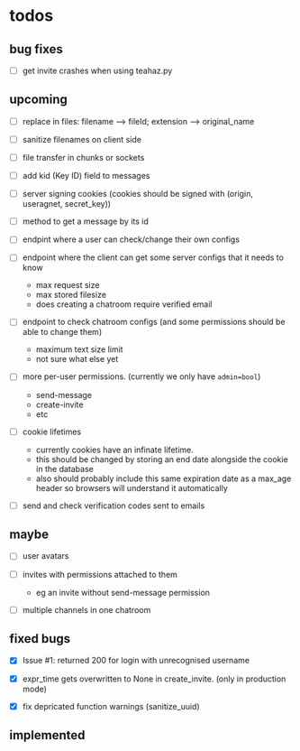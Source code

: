 todos
=====
bug fixes
---------
- [ ] get invite crashes when using teahaz.py

upcoming
--------
- [ ] replace in files: filename --> fileId; extension --> original\_name

- [ ] sanitize filenames on client side

- [ ] file transfer in chunks or sockets


- [ ] add kid (Key ID) field to messages


- [ ] server signing cookies (cookies should be signed with (origin, useragnet, secret\_key))


- [ ] method to get a message by its id


- [ ] endpint where a user can check/change their own configs


- [ ] endpoint where the client can get some server configs that it needs to know
    - max request size
    - max stored filesize
    - does creating a chatroom require verified email


- [ ] endpoint to check chatroom configs (and some permissions should be able to change them)
    - maximum text size limit
    - not sure what else yet


- [ ] more per-user permissions. (currently we only have `admin=bool`)
    - send-message
    - create-invite
    - etc


- [ ] cookie lifetimes
    - currently cookies have an infinate lifetime.
    - this should be changed by storing an end date alongside the cookie in the database
    - also should probably include this same expiration date as a max_age header so browsers will understand it automatically


- [ ] send and check verification codes sent to emails



maybe
-----
- [ ] user avatars

- [ ] invites with permissions attached to them
    - eg an invite without send-message permission

- [ ] multiple channels in one chatroom




fixed bugs
----------
- [x] Issue #1: returned 200 for login with unrecognised username


- [x] expr\_time gets overwritten to None in create\_invite. \(only in production mode\)


- [x] fix depricated function warnings (sanitize\_uuid)

implemented
-----------
